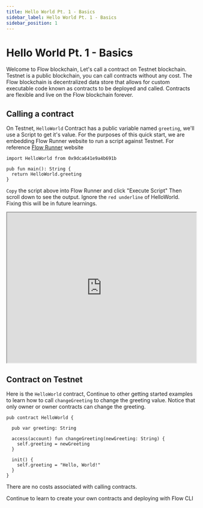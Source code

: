 ```yaml
---
title: Hello World Pt. 1 - Basics
sidebar_label: Hello World Pt. 1 - Basics
sidebar_position: 1
---
```


# Hello World Pt. 1 - Basics

Welcome to Flow blockchain, Let's call a contract on Testnet blockchain. Testnet is a public blockchain, you can call contracts without any cost. The Flow blockchain is decentralized data store that allows for custom executable code known as contracts to be deployed and called. Contracts are flexible and live on the Flow blockchain forever. 

## Calling a contract
On Testnet, `HelloWorld` Contract has a public variable named `greeting`, we'll use a Script to get it's value. For the purposes of this quick start, we are embedding Flow Runner website to run a script against Testnet. For reference [Flow Runner](https://runflow.pratikpatel.io/) website


```
import HelloWorld from 0x9dca641e9a4b691b

pub fun main(): String {
  return HelloWorld.greeting
}
```
`Copy` the script above into Flow Runner and click "Execute Script" Then scroll down to see the output. 
Ignore the `red underline` of HelloWorld. Fixing this will be in future learnings. 

<iframe className="flow-runner-iframe" src="https://runflow.pratikpatel.io/" width="100%" height="400px"></iframe>

## Contract on Testnet

Here is the `HelloWorld` contract, Continue to other getting started examples to learn how to call `changeGreeting` to change the greeting value. Notice that only owner or owner contracts can change the greeting.
```
pub contract HelloWorld {

  pub var greeting: String

  access(account) fun changeGreeting(newGreeting: String) {
    self.greeting = newGreeting
  }

  init() {
    self.greeting = "Hello, World!"
  }
}

```
<Callout type="info">
There are no costs associated with calling contracts. 
</Callout>

Continue to learn to create your own contracts and deploying with Flow CLI